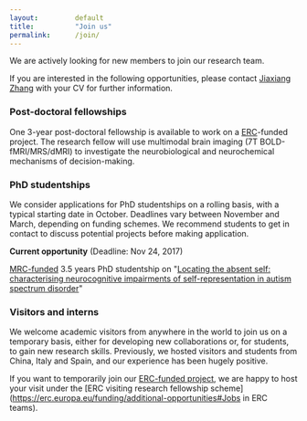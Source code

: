 ```yaml
---
layout: 		default
title: 			"Join us"
permalink: 		/join/
---
```


We are actively looking for new members to join our research team. 

If you are interested in the following opportunities, please contact [Jiaxiang Zhang](mailto:zhangj73@cardiff.ac.uk) with your CV for further information.

### Post-doctoral fellowships
One 3-year post-doctoral fellowship is available to work on a [ERC](https://erc.europa.eu)-funded project. The research fellow will use multimodal brain imaging (7T BOLD-fMRI/MRS/dMRI) to investigate the neurobiological and neurochemical mechanisms of decision-making.

### PhD studentships
We consider applications for PhD studentships on a rolling basis, with a typical starting date in October. Deadlines vary between November and March, depending on funding schemes. We recommend students to get in contact to discuss potential projects before making application.

<i class="fa fa-pencil-square-o fa-2x" aria-hidden="true" style="color: #F47E3E; font-size: 1.5em; !important"></i> **Current opportunity** (Deadline: Nov 24, 2017)

[MRC-funded](http://www.gw4biomed.ac.uk/) 3.5 years PhD studentship on "[Locating the absent self: characterising neurocognitive impairments of self-representation in autism spectrum disorder](http://www.cardiff.ac.uk/study/postgraduate/research/programmes/project/locating-the-absent-self-characterising-neurocognitive-impairments-of-self-representation-in-autism-spectrum-disorder)"

### Visitors and interns
We welcome academic visitors from anywhere in the world to join us on a temporary basis, either for developing new collaborations or, for students, to gain new research skills. Previously, we hosted visitors and students from China, Italy and Spain, and our experience has been hugely positive.

If you want to temporarily join our [ERC-funded project](http://cordis.europa.eu/project/rcn/207400_en.html), we are happy to host your visit under the [ERC visiting research fellowship scheme](https://erc.europa.eu/funding/additional-opportunities#Jobs in ERC teams).